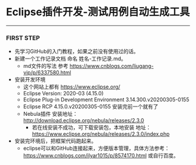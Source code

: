# Eclipse插件开发-测试用例自动生成工具
---
### FIRST STEP
* 先学习GitHub的入门教程，如果之前没有使用过的话。
* 新建一个工作记录文档 命名 姓名-工作记录.md。
  * md文件的写法 参考 https://www.cnblogs.com/liugang-vip/p/6337580.html
* 安装开发环境
  *  这个网站上都有 https://www.eclipse.org/
  *  Eclipse Version: 2020-03 (4.15.0)
  *  Eclipse Plug-in Development Environment	3.14.300.v20200305-0155
  *  Eclipse RCP	4.15.0.v20200305-0155 安装完前一个就有了
  *  Nebula插件  安装地址：http://download.eclipse.org/nebula/releases/2.3.0
      * 若在线安装不成功，可下载安装包，本地安装 地址：https://www.eclipse.org/nebula/releases/2.3.0/index.php
* 安装完环境后，把框架代码跑起来。
  * eclipse可以和GitHub连接起来，方便版本管理，具体方法参考：https://www.cnblogs.com/ilyar1015/p/8574170.html 或自行百度。
